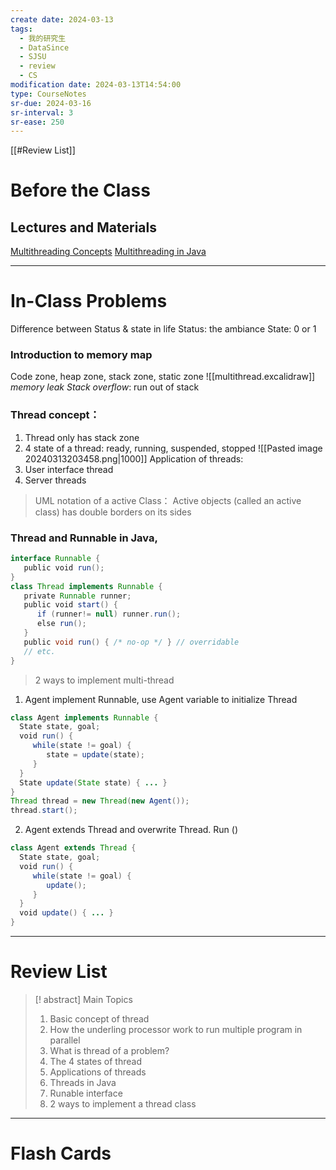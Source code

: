 ```yaml
---
create date: 2024-03-13
tags:
  - 我的研究生
  - DataSince
  - SJSU
  - review
  - CS
modification date: 2024-03-13T14:54:00
type: CourseNotes
sr-due: 2024-03-16
sr-interval: 3
sr-ease: 250
---
```


[[#Review List]]
# Before the Class
## Lectures and Materials
[Multithreading Concepts](https://www.cs.sjsu.edu/faculty/pearce/modules/lectures/ood4/threads/Multithreading.htm)
[Multithreading in Java](https://www.cs.sjsu.edu/faculty/pearce/modules/lectures/ood4/threads/JavaThreads.htm)

---
# In-Class Problems
Difference between Status & state in life
Status: the ambiance
State: 0 or 1

### Introduction to memory map
Code zone, heap zone, stack zone, static zone
![[multithread.excalidraw]]
*memory leak*
*Stack overflow*: run out of stack

### Thread concept：
1. Thread only has stack zone
2. 4 state of a thread: ready, running, suspended, stopped
![[Pasted image 20240313203458.png|1000]]
Application of threads:
1. User interface thread
2. Server threads

>UML notation of a active Class：
>Active objects (called an active class) has double borders on its sides

### Thread and Runnable in Java,
```Java
interface Runnable {  
   public void run();  
}
class Thread implements Runnable {  
   private Runnable runner;  
   public void start() {  
      if (runner!= null) runner.run();  
      else run();  
   }  
   public void run() { /* no-op */ } // overridable  
   // etc.  
}
```
>2 ways to implement multi-thread
1. Agent implement Runnable, use Agent variable to initialize Thread
```Java
class Agent implements Runnable {  
  State state, goal;  
  void run() {  
     while(state != goal) {  
        state = update(state);  
     }  
  }  
  State update(State state) { ... }  
}
Thread thread = new Thread(new Agent());  
thread.start();
```
2. Agent extends Thread and overwrite Thread. Run () 
```Java
class Agent extends Thread {  
  State state, goal;  
  void run() {  
     while(state != goal) {  
        update();  
     }  
  }  
  void update() { ... }  
}
```

---
# Review List
>[! abstract] Main Topics
>1. Basic concept of thread
>	1. How the underling processor work to run multiple program in parallel
>	2. What is thread of a problem? 
>	3. The 4 states of thread 
>2. Applications of threads
>3. Threads in Java
>	1. Runable interface
>	2. 2 ways to implement a thread class

---
# Flash Cards

